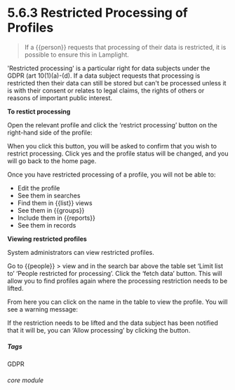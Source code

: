 #  5.6.3 Restricted Processing of Profiles

> If a {{person}} requests that processing of their data is restricted, it is possible to ensure this in Lamplight.

'Restricted processing' is a particular right for data subjects under the GDPR (art 10(1)(a)-(d). If a data subject requests that processing is restricted then their data can still be stored but can't be processed unless it is with their consent or relates to legal claims, the rights of others or reasons of important public interest. 

**To restict processing**

Open the relevant profile and click the ‘restrict processing’ button on the right-hand side of the
profile:

When you click this button, you will be asked to confirm that you wish to
restrict processing. Click yes and the profile status will be changed, and you will
go back to the home page.

Once you have restricted processing of a profile, you will not be able to:
- Edit the profile
- See them in searches
- Find them in {{list}} views
- See them in {{groups}}
- Include them in {{reports}}
- See them in records

**Viewing restricted profiles**

System administrators can view restricted profiles. 

Go to {{people}} > view and in the search bar above the table set ‘Limit list to’ ‘People restricted for processing’. Click the ‘fetch
data’ button. This will allow you to find profiles again where the processing restriction needs to be lifted.

From here you can click on the name in the table to view the profile. You will see a warning message:




If the restriction needs to be lifted and the data subject has been notified that it will be, you can ‘Allow processing’ by clicking the button.


##### Tags
GDPR

###### core module
